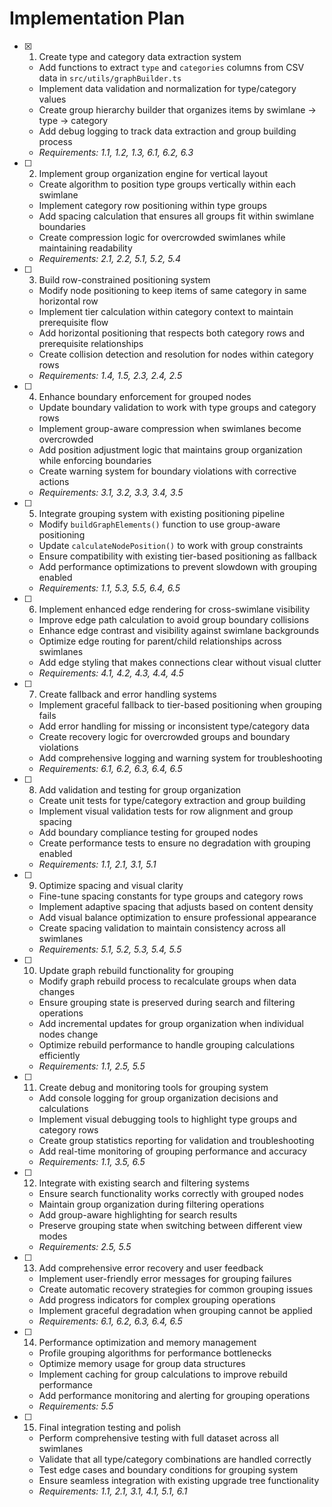 # Implementation Plan

- [x] 1. Create type and category data extraction system
  - Add functions to extract `type` and `categories` columns from CSV data in `src/utils/graphBuilder.ts`
  - Implement data validation and normalization for type/category values
  - Create group hierarchy builder that organizes items by swimlane → type → category
  - Add debug logging to track data extraction and group building process
  - _Requirements: 1.1, 1.2, 1.3, 6.1, 6.2, 6.3_

- [ ] 2. Implement group organization engine for vertical layout
  - Create algorithm to position type groups vertically within each swimlane
  - Implement category row positioning within type groups
  - Add spacing calculation that ensures all groups fit within swimlane boundaries
  - Create compression logic for overcrowded swimlanes while maintaining readability
  - _Requirements: 2.1, 2.2, 5.1, 5.2, 5.4_

- [ ] 3. Build row-constrained positioning system
  - Modify node positioning to keep items of same category in same horizontal row
  - Implement tier calculation within category context to maintain prerequisite flow
  - Add horizontal positioning that respects both category rows and prerequisite relationships
  - Create collision detection and resolution for nodes within category rows
  - _Requirements: 1.4, 1.5, 2.3, 2.4, 2.5_

- [ ] 4. Enhance boundary enforcement for grouped nodes
  - Update boundary validation to work with type groups and category rows
  - Implement group-aware compression when swimlanes become overcrowded
  - Add position adjustment logic that maintains group organization while enforcing boundaries
  - Create warning system for boundary violations with corrective actions
  - _Requirements: 3.1, 3.2, 3.3, 3.4, 3.5_

- [ ] 5. Integrate grouping system with existing positioning pipeline
  - Modify `buildGraphElements()` function to use group-aware positioning
  - Update `calculateNodePosition()` to work with group constraints
  - Ensure compatibility with existing tier-based positioning as fallback
  - Add performance optimizations to prevent slowdown with grouping enabled
  - _Requirements: 1.1, 5.3, 5.5, 6.4, 6.5_

- [ ] 6. Implement enhanced edge rendering for cross-swimlane visibility
  - Improve edge path calculation to avoid group boundary collisions
  - Enhance edge contrast and visibility against swimlane backgrounds
  - Optimize edge routing for parent/child relationships across swimlanes
  - Add edge styling that makes connections clear without visual clutter
  - _Requirements: 4.1, 4.2, 4.3, 4.4, 4.5_

- [ ] 7. Create fallback and error handling systems
  - Implement graceful fallback to tier-based positioning when grouping fails
  - Add error handling for missing or inconsistent type/category data
  - Create recovery logic for overcrowded groups and boundary violations
  - Add comprehensive logging and warning system for troubleshooting
  - _Requirements: 6.1, 6.2, 6.3, 6.4, 6.5_

- [ ] 8. Add validation and testing for group organization
  - Create unit tests for type/category extraction and group building
  - Implement visual validation tests for row alignment and group spacing
  - Add boundary compliance testing for grouped nodes
  - Create performance tests to ensure no degradation with grouping enabled
  - _Requirements: 1.1, 2.1, 3.1, 5.1_

- [ ] 9. Optimize spacing and visual clarity
  - Fine-tune spacing constants for type groups and category rows
  - Implement adaptive spacing that adjusts based on content density
  - Add visual balance optimization to ensure professional appearance
  - Create spacing validation to maintain consistency across all swimlanes
  - _Requirements: 5.1, 5.2, 5.3, 5.4, 5.5_

- [ ] 10. Update graph rebuild functionality for grouping
  - Modify graph rebuild process to recalculate groups when data changes
  - Ensure grouping state is preserved during search and filtering operations
  - Add incremental updates for group organization when individual nodes change
  - Optimize rebuild performance to handle grouping calculations efficiently
  - _Requirements: 1.1, 2.5, 5.5_

- [ ] 11. Create debug and monitoring tools for grouping system
  - Add console logging for group organization decisions and calculations
  - Implement visual debugging tools to highlight type groups and category rows
  - Create group statistics reporting for validation and troubleshooting
  - Add real-time monitoring of grouping performance and accuracy
  - _Requirements: 1.1, 3.5, 6.5_

- [ ] 12. Integrate with existing search and filtering systems
  - Ensure search functionality works correctly with grouped nodes
  - Maintain group organization during filtering operations
  - Add group-aware highlighting for search results
  - Preserve grouping state when switching between different view modes
  - _Requirements: 2.5, 5.5_

- [ ] 13. Add comprehensive error recovery and user feedback
  - Implement user-friendly error messages for grouping failures
  - Create automatic recovery strategies for common grouping issues
  - Add progress indicators for complex grouping operations
  - Implement graceful degradation when grouping cannot be applied
  - _Requirements: 6.1, 6.2, 6.3, 6.4, 6.5_

- [ ] 14. Performance optimization and memory management
  - Profile grouping algorithms for performance bottlenecks
  - Optimize memory usage for group data structures
  - Implement caching for group calculations to improve rebuild performance
  - Add performance monitoring and alerting for grouping operations
  - _Requirements: 5.5_

- [ ] 15. Final integration testing and polish
  - Perform comprehensive testing with full dataset across all swimlanes
  - Validate that all type/category combinations are handled correctly
  - Test edge cases and boundary conditions for grouping system
  - Ensure seamless integration with existing upgrade tree functionality
  - _Requirements: 1.1, 2.1, 3.1, 4.1, 5.1, 6.1_